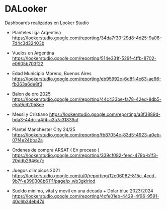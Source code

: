 # DALooker
Dashboards realizados en Looker Studio

- Planteles liga Argentina
https://lookerstudio.google.com/reporting/34da7f30-29d8-4d25-9a06-7d4c3d32403b

- Vuelos en Argentina
https://lookerstudio.google.com/reporting/514e331f-529f-4ffb-8702-e0605b703f22

- Edad Municipio Moreno, Buenos Aires
https://lookerstudio.google.com/reporting/eb95992c-6d8f-4c63-ae96-fb363a6de8f3


- Balon de oro 2025
https://lookerstudio.google.com/reporting/44c433be-fa78-42ed-8db5-e5b9c62058ee
  

- Messi y Cristiano
https://lookerstudio.google.com/reporting/a3f3889d-bda3-44dc-a4f4-a3a7a31839af


- Plantel Manchester City 24/25
https://lookerstudio.google.com/reporting/fb87054c-83d5-4923-a0eb-07f4e24bba2a


- Ordenes de compra ARSAT ( En proceso )
  https://lookerstudio.google.com/reporting/339cf082-feec-478b-b1f3-20ddb2946c7c

- Juegos olimpicos 2021
https://lookerstudio.google.com/u/0/reporting/12e06062-815c-4ccd-9b7f-e390308b6111/page/p_wb3gkirlod

- Sueldo minimo, vital y movil en una decada + Dolar blue 2023/2024
https://lookerstudio.google.com/reporting/4cfe01eb-4429-4f96-9591-40c6b34eb47d
